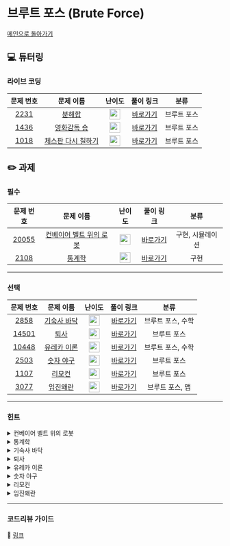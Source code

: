 # 브루트 포스 (Brute Force)

[메인으로 돌아가기](https://github.com/Altu-Bitu/Notice)

## 💻 튜터링

### 라이브 코딩

|문제 번호|문제 이름|난이도|풀이 링크|분류|
| :-----: | :-----: | :-----: | :-----: | :-----: |
|<a href="https://www.acmicpc.net/problem/2231" target="_blank">2231</a>|<a href="https://www.acmicpc.net/problem/2231" target="_blank">분해합</a>|<img height="25px" width="25px" src="https://static.solved.ac/tier_small/4.svg"/>|[바로가기](https://github.com/Altu-Bitu/Notice/blob/main/09%EC%9B%94%2021%EC%9D%BC%20-%20%EB%B8%8C%EB%A3%A8%ED%8A%B8%20%ED%8F%AC%EC%8A%A4/%EB%9D%BC%EC%9D%B4%EB%B8%8C%20%EC%BD%94%EB%94%A9/2231.cpp)|브루트 포스|
|<a href="https://www.acmicpc.net/problem/1436" target="_blank">1436</a>|<a href="https://www.acmicpc.net/problem/1436" target="_blank">영화감독 숌</a>|<img height="25px" width="25px" src="https://static.solved.ac/tier_small/6.svg"/>|[바로가기](https://github.com/Altu-Bitu/Notice/blob/main/09%EC%9B%94%2021%EC%9D%BC%20-%20%EB%B8%8C%EB%A3%A8%ED%8A%B8%20%ED%8F%AC%EC%8A%A4/%EB%9D%BC%EC%9D%B4%EB%B8%8C%20%EC%BD%94%EB%94%A9/1436.cpp)|브루트 포스|
|<a href="https://www.acmicpc.net/problem/1018" target="_blank">1018</a>|<a href="https://www.acmicpc.net/problem/1018" target="_blank">체스판 다시 칠하기</a>|<img height="25px" width="25px" src="https://static.solved.ac/tier_small/6.svg"/>|[바로가기](https://github.com/Altu-Bitu/Notice/blob/main/09%EC%9B%94%2021%EC%9D%BC%20-%20%EB%B8%8C%EB%A3%A8%ED%8A%B8%20%ED%8F%AC%EC%8A%A4/%EB%9D%BC%EC%9D%B4%EB%B8%8C%20%EC%BD%94%EB%94%A9/1018.cpp)|브루트 포스|

## ✏️ 과제

### 필수

|문제 번호|문제 이름|난이도|풀이 링크|분류|
| :-----: | :-----: | :-----: | :-----: | :-----: |
|<a href="https://www.acmicpc.net/problem/20055" target="_blank">20055</a>|<a href="https://www.acmicpc.net/problem/20055" target="_blank">컨베이어 벨트 위의 로봇</a>|<img height="25px" width="25px" src="https://static.solved.ac/tier_small/11.svg"/>|[바로가기](https://github.com/Altu-Bitu/Notice/blob/main/09%EC%9B%94%2021%EC%9D%BC%20-%20%EB%B8%8C%EB%A3%A8%ED%8A%B8%20%ED%8F%AC%EC%8A%A4/%EA%B3%BC%EC%A0%9C/20055.cpp)|구현, 시뮬레이션|
|<a href="https://www.acmicpc.net/problem/2108" target="_blank">2108</a>|<a href="https://www.acmicpc.net/problem/2108" target="_blank">통계학</a>|<img height="25px" width="25px" src="https://static.solved.ac/tier_small/7.svg"/>|[바로가기](https://github.com/Altu-Bitu/Notice/blob/main/09%EC%9B%94%2021%EC%9D%BC%20-%20%EB%B8%8C%EB%A3%A8%ED%8A%B8%20%ED%8F%AC%EC%8A%A4/%EA%B3%BC%EC%A0%9C/2108.cpp)|구현|

---

### 선택

|문제 번호|문제 이름|난이도|풀이 링크|분류|
| :-----: | :-----: | :-----: | :-----: | :-----: |
|<a href="https://www.acmicpc.net/problem/2858" target="_blank">2858</a>|<a href="https://www.acmicpc.net/problem/2858" target="_blank">기숙사 바닥</a>|<img height="25px" width="25px" src="https://static.solved.ac/tier_small/4.svg"/>|[바로가기](https://github.com/Altu-Bitu/Notice/blob/main/09%EC%9B%94%2021%EC%9D%BC%20-%20%EB%B8%8C%EB%A3%A8%ED%8A%B8%20%ED%8F%AC%EC%8A%A4/%EA%B3%BC%EC%A0%9C/2858.cpp)|브루트 포스, 수학|
|<a href="https://www.acmicpc.net/problem/14501" target="_blank">14501</a>|<a href="https://www.acmicpc.net/problem/14501" target="_blank">퇴사</a>|<img height="25px" width="25px" src="https://static.solved.ac/tier_small/8.svg"/>|[바로가기](https://github.com/Altu-Bitu/Notice/blob/main/09%EC%9B%94%2021%EC%9D%BC%20-%20%EB%B8%8C%EB%A3%A8%ED%8A%B8%20%ED%8F%AC%EC%8A%A4/%EA%B3%BC%EC%A0%9C/14501.cpp)|브루트 포스|
|<a href="https://www.acmicpc.net/problem/10448" target="_blank">10448</a>|<a href="https://www.acmicpc.net/problem/10448" target="_blank">유레카 이론</a>|<img height="25px" width="25px" src="https://static.solved.ac/tier_small/4.svg"/>|[바로가기](https://github.com/Altu-Bitu/Notice/blob/main/09%EC%9B%94%2021%EC%9D%BC%20-%20%EB%B8%8C%EB%A3%A8%ED%8A%B8%20%ED%8F%AC%EC%8A%A4/%EA%B3%BC%EC%A0%9C/10448.cpp)|브루트 포스, 수학|
|<a href="https://www.acmicpc.net/problem/2503" target="_blank">2503</a>|<a href="https://www.acmicpc.net/problem/2503" target="_blank">숫자 야구</a>|<img height="25px" width="25px" src="https://static.solved.ac/tier_small/6.svg"/>|[바로가기](https://github.com/Altu-Bitu/Notice/blob/main/09%EC%9B%94%2021%EC%9D%BC%20-%20%EB%B8%8C%EB%A3%A8%ED%8A%B8%20%ED%8F%AC%EC%8A%A4/%EA%B3%BC%EC%A0%9C/2503.cpp)|브루트 포스|
|<a href="https://www.acmicpc.net/problem/1107" target="_blank">1107</a>|<a href="https://www.acmicpc.net/problem/1107" target="_blank">리모컨</a>|<img height="25px" width="25px" src="https://static.solved.ac/tier_small/11.svg"/>|[바로가기](https://github.com/Altu-Bitu/Notice/blob/main/09%EC%9B%94%2021%EC%9D%BC%20-%20%EB%B8%8C%EB%A3%A8%ED%8A%B8%20%ED%8F%AC%EC%8A%A4/%EA%B3%BC%EC%A0%9C/1107.cpp)|브루트 포스|
|<a href="https://www.acmicpc.net/problem/3077" target="_blank">3077</a>|<a href="https://www.acmicpc.net/problem/3077" target="_blank">임진왜란</a>|<img height="25px" width="25px" src="https://static.solved.ac/tier_small/8.svg"/>|[바로가기](https://github.com/Altu-Bitu/Notice/blob/main/09%EC%9B%94%2021%EC%9D%BC%20-%20%EB%B8%8C%EB%A3%A8%ED%8A%B8%20%ED%8F%AC%EC%8A%A4/%EA%B3%BC%EC%A0%9C/3077.cpp)|브루트 포스, 맵|

---

### 힌트

<details>
<summary>컨베이어 벨트 위의 로봇</summary>
<div markdown="1">
&nbsp;&nbsp;&nbsp;&nbsp;컨테이너 벨트가 회전하는 걸 굳이 직접 구현할 필욘 없을 것 같아요. 벨트를 고정해볼까요? 이 상태에서 회전은 어떻게 표현할 수 있을까요? 그리고 가장 먼저 올라온 로봇은 항상 내리는 위치와 제일 가깝죠.
</div>
</details>

<details>
<summary>통계학</summary>
<div markdown="1">
&nbsp;&nbsp;&nbsp;&nbsp;최빈값을 구하는 게 제일 까다로워 보여요. 입력되는 정수의 절댓값이 4,000밖에 안되네요. 인덱스로 접근해볼 수 있을 것 같아요.
</div>
</details>

<details>
<summary>기숙사 바닥</summary>
<div markdown="1">
&nbsp;&nbsp;&nbsp;&nbsp;빨간 타일과 갈색 타일의 개수를 합치면 타일의 무엇(수학 관련)과 같죠? 그리고 그 합이 그렇게 크진 않은 것 같아요.
</div>
</details>

<details>
<summary>퇴사</summary>
<div markdown="1">
&nbsp;&nbsp;&nbsp;&nbsp;우선 n이 작네요. 경우의 수를 탐색할 때, 상담의 시작 일을 잘 설정하는 게 중요할 것 같아요.
</div>
</details>

<details>
<summary>유레카 이론</summary>
<div markdown="1">
&nbsp;&nbsp;&nbsp;&nbsp;자연수(k)의 최대 범위는 1,000이네요. 대략 최대 몇 n까지의 삼각수가 가능할까요? 그리고 삼각수는 정확히 3개만 사용하네요.
</div>
</details>

<details>
<summary>숫자 야구</summary>
<div markdown="1">
&nbsp;&nbsp;&nbsp;&nbsp;서로 다른 세 자리 수의 최대 수는 무엇이죠? 0은 사용하지 않는다는 걸 주의해야 해요.
</div>
</details>

<details>
<summary>리모컨</summary>
<div markdown="1">
&nbsp;&nbsp;&nbsp;&nbsp;정말 무식한 방법이 답일 때도 있어요. 모든 채널을 다 눌러본다거나..?
</div>
</details>

<details>
<summary>임진왜란</summary>
<div markdown="1">
&nbsp;&nbsp;&nbsp;&nbsp;입력간의 상대적인 순서, 비슷한 문제를 같이 풀었던 것 같지 않나요?
</div>
</details>

---

### 코드리뷰 가이드

🔗 [링크](https://educated-treatment-631.notion.site/0921-4506df6c2b3249f6b6491fd5d5d09af9)

